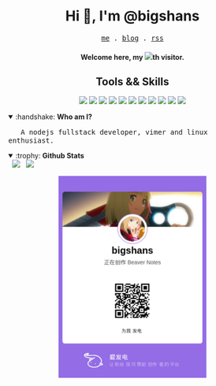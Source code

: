 <h1 align="center">Hi 👋, I'm @bigshans</h1>
<p align="center">
  <samp>
    <a href="https://github.com/bigshans">me</a> .
    <a href="https://blog.bigshans.top/">blog</a> .
    <a href="https://bigshans.github.io/index.xml">rss</a>
  </samp>
</p>
<h4 align="center">
  Welcome here, my <img src="https://count.getloli.com/get/@:bigshans" />th visitor.
</h4>

<h2 align="center">Tools && Skills</h2>
<p align="center">
  <img src="https://img.shields.io/badge/vim-%23019733.svg?&style=for-the-badge&logo=vim&logoColor=white" />
  <img src="https://img.shields.io/badge/javascript-%23F7DF1E.svg?&style=for-the-badge&logo=javascript&logoColor=black" />
  <img src="https://img.shields.io/badge/typescript-%233178C6.svg?&style=for-the-badge&logo=typescript&logoColor=white" />
  <img src="https://img.shields.io/badge/python-%233776AB.svg?&style=for-the-badge&logo=python&logoColor=white" />
  <img src="https://img.shields.io/badge/go-%2300ADD8.svg?&style=for-the-badge&logo=go&logoColor=white" />
  <img src="https://img.shields.io/badge/vue.js-%234FC08D.svg?&style=for-the-badge&logo=vue.js&logoColor=white" />
  <img src="https://img.shields.io/badge/react-%2361DAFB.svg?&style=for-the-badge&logo=react&logoColor=black" />
  <img src="https://img.shields.io/badge/firefox-%23FF7139.svg?&style=for-the-badge&logo=firefox&logoColor=white" />
  <img src="https://img.shields.io/badge/arch%20linux-%231793D1.svg?&style=for-the-badge&logo=arch%20linux&logoColor=white" />
  <img src="https://img.shields.io/badge/express-%23000000.svg?&style=for-the-badge&logo=express&logoColor=white" />
  <img src="https://img.shields.io/badge/hugo-%23FF4088.svg?&style=for-the-badge&logo=hugo&logoColor=white" />
</p>


<details open>
  <summary>:handshake: <b>Who am I?</b></summary>
  <p pading-left="1px">
  <samp>
    &nbsp;&nbsp; A nodejs fullstack developer, vimer and linux enthusiast.
  </samp>
  </p>

</details>

<details open>
<summary>:trophy: <b>Github Stats</b></summary>
&nbsp;&nbsp;<img src="https://github-readme-stats-fpkkcvtjl-bigshans.vercel.app/api?username=bigshans&show_icons=true&theme=react&border_color=61dafb&hide_border=true" />
&nbsp;&nbsp;<img src="https://github-profile-trophy.vercel.app/?username=bigshans">
</details>
<p align="center">
    <a href="https://afdian.net/a/bigshans" ><img width="300" src="./imgs/afdian.jpg" /></a>
</p>


